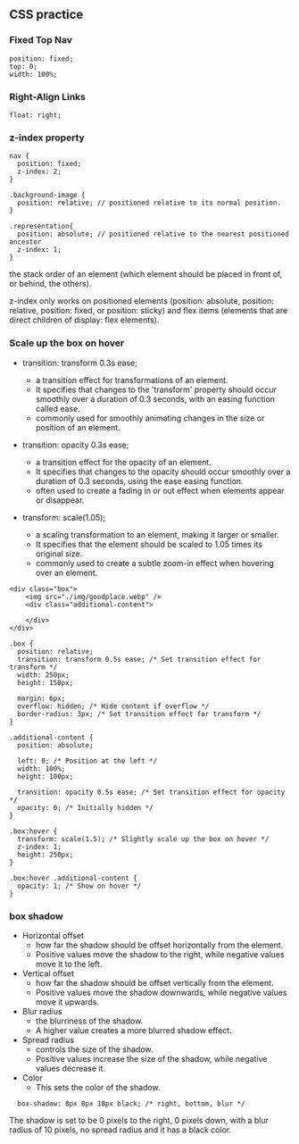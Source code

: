 ## CSS practice

### Fixed Top Nav

```
position: fixed;
top: 0;
width: 100%;
```

### Right-Align Links

```
float: right;
```

### z-index property

```
nav {
  position: fixed;
  z-index: 2;
}

.background-image {
  position: relative; // positioned relative to its normal position.
}

.representation{
  position: absolute; // positioned relative to the nearest positioned ancestor
  z-index: 1;
}
```

the stack order of an element (which element should be placed in front of, or behind, the others).

z-index only works on positioned elements (position: absolute, position: relative, position: fixed, or position: sticky) and flex items (elements that are direct children of display: flex elements).

### Scale up the box on hover

- transition: transform 0.3s ease;

  - a transition effect for transformations of an element.
  - It specifies that changes to the 'transform' property should occur smoothly over a duration of 0.3 seconds, with an easing function called ease.
  - commonly used for smoothly animating changes in the size or position of an element.

- transition: opacity 0.3s ease;

  - a transition effect for the opacity of an element.
  - It specifies that changes to the opacity should occur smoothly over a duration of 0.3 seconds, using the ease easing function.
  - often used to create a fading in or out effect when elements appear or disappear.

- transform: scale(1.05);
  - a scaling transformation to an element, making it larger or smaller.
  - It specifies that the element should be scaled to 1.05 times its original size.
  - commonly used to create a subtle zoom-in effect when hovering over an element.

```
<div class="box">
    <img src="./img/goodplace.webp" />
    <div class="additional-content">

    </div>
</div>

.box {
  position: relative;
  transition: transform 0.5s ease; /* Set transition effect for transform */
  width: 250px;
  height: 150px;

  margin: 6px;
  overflow: hidden; /* Hide content if overflow */
  border-radius: 3px; /* Set transition effect for transform */
}

.additional-content {
  position: absolute;

  left: 0; /* Position at the left */
  width: 100%;
  height: 100px;

  transition: opacity 0.5s ease; /* Set transition effect for opacity */
  opacity: 0; /* Initially hidden */
}

.box:hover {
  transform: scale(1.5); /* Slightly scale up the box on hover */
  z-index: 1;
  height: 250px;
}

.box:hover .additional-content {
  opacity: 1; /* Show on hover */
}
```

### box shadow

- Horizontal offset
  - how far the shadow should be offset horizontally from the element.
  - Positive values move the shadow to the right, while negative values move it to the left.
- Vertical offset
  - how far the shadow should be offset vertically from the element.
  - Positive values move the shadow downwards, while negative values move it upwards.
- Blur radius
  - the blurriness of the shadow.
  - A higher value creates a more blurred shadow effect.
- Spread radius
  - controls the size of the shadow.
  - Positive values increase the size of the shadow, while negative values decrease it.
- Color
  - This sets the color of the shadow.

```
  box-shadow: 0px 0px 10px black; /* right, bottom, blur */
```

The shadow is set to be 0 pixels to the right, 0 pixels down, with a blur radius of 10 pixels, no spread radius and it has a black color.

